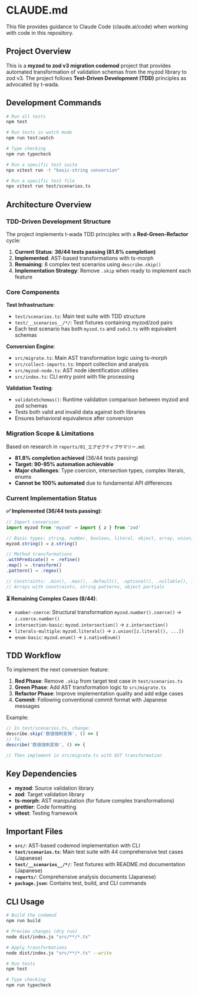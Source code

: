 # CLAUDE.md

This file provides guidance to Claude Code (claude.ai/code) when working with code in this repository.

## Project Overview

This is a **myzod to zod v3 migration codemod** project that provides automated transformation of validation schemas from the myzod library to zod v3. The project follows **Test-Driven Development (TDD)** principles as advocated by t-wada.

## Development Commands

```bash
# Run all tests
npm test

# Run tests in watch mode
npm run test:watch

# Type checking
npm run typecheck

# Run a specific test suite
npx vitest run -t "basic-string conversion"

# Run a specific test file
npx vitest run test/scenarios.ts
```

## Architecture Overview

### TDD-Driven Development Structure

The project implements t-wada TDD principles with a **Red-Green-Refactor** cycle:

1. **Current Status**: **36/44 tests passing (81.8% completion)**
2. **Implemented**: AST-based transformations with ts-morph
3. **Remaining**: 8 complex test scenarios using `describe.skip()`
4. **Implementation Strategy**: Remove `.skip` when ready to implement each feature

### Core Components

**Test Infrastructure**:
- `test/scenarios.ts`: Main test suite with TDD structure
- `test/__scenarios__/*/`: Test fixtures containing myzod/zod pairs
- Each test scenario has both `myzod.ts` and `zodv3.ts` with equivalent schemas

**Conversion Engine**:
- `src/migrate.ts`: Main AST transformation logic using ts-morph
- `src/collect-imports.ts`: Import collection and analysis
- `src/myzod-node.ts`: AST node identification utilities
- `src/index.ts`: CLI entry point with file processing

**Validation Testing**:
- `validateSchemas()`: Runtime validation comparison between myzod and zod schemas
- Tests both valid and invalid data against both libraries
- Ensures behavioral equivalence after conversion

### Migration Scope & Limitations

Based on research in `reports/01_エグゼクティブサマリー.md`:
- **81.8% completion achieved** (36/44 tests passing)
- **Target: 90-95% automation achievable**
- **Major challenges**: Type coercion, intersection types, complex literals, enums
- **Cannot be 100% automated** due to fundamental API differences

### Current Implementation Status

**✅ Implemented (36/44 tests passing)**:
```typescript
// Import conversion
import myzod from 'myzod' → import { z } from 'zod'

// Basic types: string, number, boolean, literal, object, array, union, tuple, record
myzod.string() → z.string()

// Method transformations
.withPredicate() → .refine()
.map() → .transform()
.pattern() → .regex()

// Constraints: .min(), .max(), .default(), .optional(), .nullable(), .partial()
// Arrays with constraints, string patterns, object partials
```

**⏳ Remaining Complex Cases (8/44)**:
- `number-coerce`: Structural transformation `myzod.number().coerce()` → `z.coerce.number()`
- `intersection-basic`: `myzod.intersection()` → `z.intersection()`
- `literals-multiple`: `myzod.literals()` → `z.union([z.literal(), ...])`
- `enum-basic`: `myzod.enum()` → `z.nativeEnum()`

## TDD Workflow

To implement the next conversion feature:

1. **Red Phase**: Remove `.skip` from target test case in `test/scenarios.ts`
2. **Green Phase**: Add AST transformation logic to `src/migrate.ts`
3. **Refactor Phase**: Improve implementation quality and add edge cases
4. **Commit**: Following conventional commit format with Japanese messages

Example:
```typescript
// In test/scenarios.ts, change:
describe.skip('数値強制変換', () => {
// To:
describe('数値強制変換', () => {

// Then implement in src/migrate.ts with AST transformation
```

## Key Dependencies

- **myzod**: Source validation library
- **zod**: Target validation library  
- **ts-morph**: AST manipulation (for future complex transformations)
- **prettier**: Code formatting
- **vitest**: Testing framework

## Important Files

- **`src/`**: AST-based codemod implementation with CLI
- **`test/scenarios.ts`**: Main test suite with 44 comprehensive test cases (Japanese)
- **`test/__scenarios__/*/`**: Test fixtures with README.md documentation (Japanese)
- **`reports/`**: Comprehensive analysis documents (Japanese)
- **`package.json`**: Contains test, build, and CLI commands

## CLI Usage

```bash
# Build the codemod
npm run build

# Preview changes (dry run)
node dist/index.js "src/**/*.ts"

# Apply transformations
node dist/index.js "src/**/*.ts" --write

# Run tests
npm test

# Type checking
npm run typecheck
```